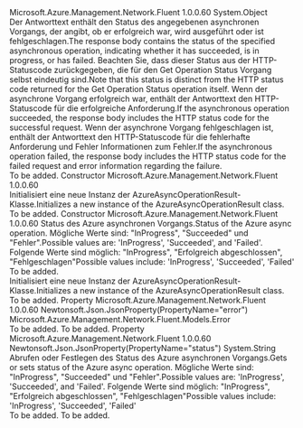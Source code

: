 <Type Name="AzureAsyncOperationResult" FullName="Microsoft.Azure.Management.Network.Fluent.Models.AzureAsyncOperationResult">
  <TypeSignature Language="C#" Value="public class AzureAsyncOperationResult" />
  <TypeSignature Language="ILAsm" Value=".class public auto ansi beforefieldinit AzureAsyncOperationResult extends System.Object" />
  <TypeSignature Language="DocId" Value="T:Microsoft.Azure.Management.Network.Fluent.Models.AzureAsyncOperationResult" />
  <TypeSignature Language="VB.NET" Value="Public Class AzureAsyncOperationResult" />
  <TypeSignature Language="F#" Value="type AzureAsyncOperationResult = class" />
  <AssemblyInfo>
    <AssemblyName>Microsoft.Azure.Management.Network.Fluent</AssemblyName>
    <AssemblyVersion>1.0.0.60</AssemblyVersion>
  </AssemblyInfo>
  <Base>
    <BaseTypeName>System.Object</BaseTypeName>
  </Base>
  <Interfaces />
  <Docs>
    <summary>
            <span data-ttu-id="dfc00-101">Der Antworttext enthält den Status des angegebenen asynchronen Vorgangs, der angibt, ob er erfolgreich war, wird ausgeführt oder ist fehlgeschlagen.</span><span class="sxs-lookup"><span data-stu-id="dfc00-101">The response body contains the status of the specified asynchronous operation, indicating whether it has succeeded, is in progress, or has failed.</span></span> <span data-ttu-id="dfc00-102">Beachten Sie, dass dieser Status aus der HTTP-Statuscode zurückgegeben, die für den Get Operation Status Vorgang selbst eindeutig sind.</span><span class="sxs-lookup"><span data-stu-id="dfc00-102">Note that this status is distinct from the HTTP status code returned for the Get Operation Status operation itself.</span></span> <span data-ttu-id="dfc00-103">Wenn der asynchrone Vorgang erfolgreich war, enthält der Antworttext den HTTP-Statuscode für die erfolgreiche Anforderung.</span><span class="sxs-lookup"><span data-stu-id="dfc00-103">If the asynchronous operation succeeded, the response body includes the HTTP status code for the successful request.</span></span> <span data-ttu-id="dfc00-104">Wenn der asynchrone Vorgang fehlgeschlagen ist, enthält der Antworttext den HTTP-Statuscode für die fehlerhafte Anforderung und Fehler Informationen zum Fehler.</span><span class="sxs-lookup"><span data-stu-id="dfc00-104">If the asynchronous operation failed, the response body includes the HTTP status code for the failed request and error information regarding the failure.</span></span>
            </summary>
    <remarks>To be added.</remarks>
  </Docs>
  <Members>
    <Member MemberName=".ctor">
      <MemberSignature Language="C#" Value="public AzureAsyncOperationResult ();" />
      <MemberSignature Language="ILAsm" Value=".method public hidebysig specialname rtspecialname instance void .ctor() cil managed" />
      <MemberSignature Language="DocId" Value="M:Microsoft.Azure.Management.Network.Fluent.Models.AzureAsyncOperationResult.#ctor" />
      <MemberSignature Language="VB.NET" Value="Public Sub New ()" />
      <MemberType>Constructor</MemberType>
      <AssemblyInfo>
        <AssemblyName>Microsoft.Azure.Management.Network.Fluent</AssemblyName>
        <AssemblyVersion>1.0.0.60</AssemblyVersion>
      </AssemblyInfo>
      <Parameters />
      <Docs>
        <summary>
            <span data-ttu-id="dfc00-105">Initialisiert eine neue Instanz der AzureAsyncOperationResult-Klasse.</span><span class="sxs-lookup"><span data-stu-id="dfc00-105">Initializes a new instance of the AzureAsyncOperationResult class.</span></span>
            </summary>
        <remarks>To be added.</remarks>
      </Docs>
    </Member>
    <Member MemberName=".ctor">
      <MemberSignature Language="C#" Value="public AzureAsyncOperationResult (string status = null, Microsoft.Azure.Management.Network.Fluent.Models.Error error = null);" />
      <MemberSignature Language="ILAsm" Value=".method public hidebysig specialname rtspecialname instance void .ctor(string status, class Microsoft.Azure.Management.Network.Fluent.Models.Error error) cil managed" />
      <MemberSignature Language="DocId" Value="M:Microsoft.Azure.Management.Network.Fluent.Models.AzureAsyncOperationResult.#ctor(System.String,Microsoft.Azure.Management.Network.Fluent.Models.Error)" />
      <MemberSignature Language="F#" Value="new Microsoft.Azure.Management.Network.Fluent.Models.AzureAsyncOperationResult : string * Microsoft.Azure.Management.Network.Fluent.Models.Error -&gt; Microsoft.Azure.Management.Network.Fluent.Models.AzureAsyncOperationResult" Usage="new Microsoft.Azure.Management.Network.Fluent.Models.AzureAsyncOperationResult (status, error)" />
      <MemberType>Constructor</MemberType>
      <AssemblyInfo>
        <AssemblyName>Microsoft.Azure.Management.Network.Fluent</AssemblyName>
        <AssemblyVersion>1.0.0.60</AssemblyVersion>
      </AssemblyInfo>
      <Parameters>
        <Parameter Name="status" Type="System.String" />
        <Parameter Name="error" Type="Microsoft.Azure.Management.Network.Fluent.Models.Error" />
      </Parameters>
      <Docs>
        <param name="status"><span data-ttu-id="dfc00-106">Status des Azure asynchronen Vorgangs.</span><span class="sxs-lookup"><span data-stu-id="dfc00-106">Status of the Azure async operation.</span></span> <span data-ttu-id="dfc00-107">Mögliche Werte sind: "InProgress", "Succeeded" und "Fehler".</span><span class="sxs-lookup"><span data-stu-id="dfc00-107">Possible values are: 'InProgress', 'Succeeded', and 'Failed'.</span></span> <span data-ttu-id="dfc00-108">Folgende Werte sind möglich: "InProgress", "Erfolgreich abgeschlossen", "Fehlgeschlagen"</span><span class="sxs-lookup"><span data-stu-id="dfc00-108">Possible values include: 'InProgress', 'Succeeded', 'Failed'</span></span></param>
        <param name="error">To be added.</param>
        <summary>
            <span data-ttu-id="dfc00-109">Initialisiert eine neue Instanz der AzureAsyncOperationResult-Klasse.</span><span class="sxs-lookup"><span data-stu-id="dfc00-109">Initializes a new instance of the AzureAsyncOperationResult class.</span></span>
            </summary>
        <remarks>To be added.</remarks>
      </Docs>
    </Member>
    <Member MemberName="Error">
      <MemberSignature Language="C#" Value="public Microsoft.Azure.Management.Network.Fluent.Models.Error Error { get; set; }" />
      <MemberSignature Language="ILAsm" Value=".property instance class Microsoft.Azure.Management.Network.Fluent.Models.Error Error" />
      <MemberSignature Language="DocId" Value="P:Microsoft.Azure.Management.Network.Fluent.Models.AzureAsyncOperationResult.Error" />
      <MemberSignature Language="VB.NET" Value="Public Property Error As Error" />
      <MemberSignature Language="F#" Value="member this.Error : Microsoft.Azure.Management.Network.Fluent.Models.Error with get, set" Usage="Microsoft.Azure.Management.Network.Fluent.Models.AzureAsyncOperationResult.Error" />
      <MemberType>Property</MemberType>
      <AssemblyInfo>
        <AssemblyName>Microsoft.Azure.Management.Network.Fluent</AssemblyName>
        <AssemblyVersion>1.0.0.60</AssemblyVersion>
      </AssemblyInfo>
      <Attributes>
        <Attribute>
          <AttributeName>Newtonsoft.Json.JsonProperty(PropertyName="error")</AttributeName>
        </Attribute>
      </Attributes>
      <ReturnValue>
        <ReturnType>Microsoft.Azure.Management.Network.Fluent.Models.Error</ReturnType>
      </ReturnValue>
      <Docs>
        <summary />
        <value>To be added.</value>
        <remarks>To be added.</remarks>
      </Docs>
    </Member>
    <Member MemberName="Status">
      <MemberSignature Language="C#" Value="public string Status { get; set; }" />
      <MemberSignature Language="ILAsm" Value=".property instance string Status" />
      <MemberSignature Language="DocId" Value="P:Microsoft.Azure.Management.Network.Fluent.Models.AzureAsyncOperationResult.Status" />
      <MemberSignature Language="VB.NET" Value="Public Property Status As String" />
      <MemberSignature Language="F#" Value="member this.Status : string with get, set" Usage="Microsoft.Azure.Management.Network.Fluent.Models.AzureAsyncOperationResult.Status" />
      <MemberType>Property</MemberType>
      <AssemblyInfo>
        <AssemblyName>Microsoft.Azure.Management.Network.Fluent</AssemblyName>
        <AssemblyVersion>1.0.0.60</AssemblyVersion>
      </AssemblyInfo>
      <Attributes>
        <Attribute>
          <AttributeName>Newtonsoft.Json.JsonProperty(PropertyName="status")</AttributeName>
        </Attribute>
      </Attributes>
      <ReturnValue>
        <ReturnType>System.String</ReturnType>
      </ReturnValue>
      <Docs>
        <summary>
            <span data-ttu-id="dfc00-110">Abrufen oder Festlegen des Status des Azure asynchronen Vorgangs.</span><span class="sxs-lookup"><span data-stu-id="dfc00-110">Gets or sets status of the Azure async operation.</span></span> <span data-ttu-id="dfc00-111">Mögliche Werte sind: "InProgress", "Succeeded" und "Fehler".</span><span class="sxs-lookup"><span data-stu-id="dfc00-111">Possible values are: 'InProgress', 'Succeeded', and 'Failed'.</span></span> <span data-ttu-id="dfc00-112">Folgende Werte sind möglich: "InProgress", "Erfolgreich abgeschlossen", "Fehlgeschlagen"</span><span class="sxs-lookup"><span data-stu-id="dfc00-112">Possible values include: 'InProgress', 'Succeeded', 'Failed'</span></span>
            </summary>
        <value>To be added.</value>
        <remarks>To be added.</remarks>
      </Docs>
    </Member>
  </Members>
</Type>